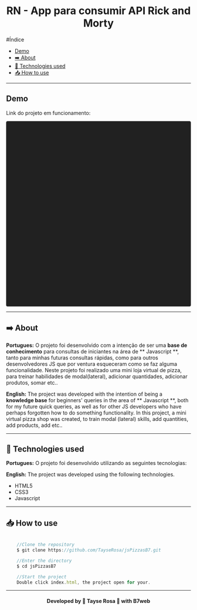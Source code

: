 <h1 align="center"> RN - App para consumir API Rick and Morty </h1>

#Índice
- [Demo](#demo)
- [➡️ About](#️-about)
- [🚀 Technologies used](#-technologies-used)
- [📥 How to use](#-how-to-use)

---

## Demo
Link do projeto em funcionamento: 

<div data-snack-id="@tayse_rosa/app-rick-and-morty" data-snack-platform="android" data-snack-preview="true" data-snack-theme="dark" style="overflow:hidden;background:#212121;border:1px solid var(--color-border);border-radius:4px;height:505px;width:100%"></div><script async src="https://snack.expo.dev/embed.js"></script>

---

## ➡️ About
<b>Portugues:</b>
O projeto foi desenvolvido com a intenção de ser uma **base de conhecimento** para consultas de iniciantes na área de ** Javascript **, tanto para minhas futuras consultas rápidas, como para outros desenvolvedores JS que por ventura esqueceram como se faz alguma funcionalidade.
Neste projeto foi realizado uma mini loja virtual de pizza, para treinar habilidades de modal(lateral), adicionar quantidades, adicionar produtos, somar etc..


<b>English:</b>
The project was developed with the intention of being a **knowledge base** for beginners' queries in the area of ** Javascript **, both for my future quick queries, as well as for other JS developers who have perhaps forgotten how to do something functionality.
In this project, a mini virtual pizza shop was created, to train modal (lateral) skills, add quantities, add products, add etc..


---

## 🚀 Technologies used
<b>Portugues:</b>
O projeto foi desenvolvido utilizando as seguintes tecnologias:

<b>English:</b>
The project was developed using the following technologies.

- HTML5
- CSS3
- Javascript

---

## 📥 How to use
```js

    //Clone the repository
    $ git clone https://github.com/TayseRosa/jsPizzasB7.git

    //Enter the directory 
    $ cd jsPizzasB7

    //Start the project
    Double click index.html, the project open for your.

``` 

---
<h4 align="center"> Developed by 🚀 Tayse Rosa 🌸 with B7web </h4>